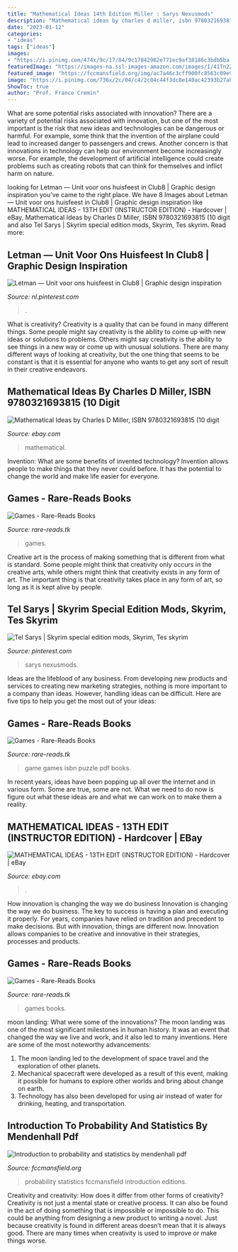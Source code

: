 ```yaml
---
title: "Mathematical Ideas 14th Edition Miller : Sarys Nexusmods"
description: "Mathematical ideas by charles d miller, isbn 9780321693815 (10 digit"
date: "2023-01-12"
categories:
- "ideas"
tags: ["ideas"]
images:
- "https://i.pinimg.com/474x/9c/17/84/9c17842982e771ec9af38186c3bdb5ba.jpg"
featuredImage: "https://images-na.ssl-images-amazon.com/images/I/41Tn22x9mjL._SX330_BO1,204,203,200_.jpg"
featured_image: "https://fccmansfield.org/img/ac7a46c3cff900fc8563c09e90893cba.jpg"
image: "https://i.pinimg.com/736x/2c/04/c4/2c04c44f3dc8e140ac42393b27abec71--poster-design-art-design.jpg"
ShowToc: true
author: "Prof. Franco Cremin"
---
```



What are some potential risks associated with innovation?
There are a variety of potential risks associated with innovation, but one of the most important is the risk that new ideas and technologies can be dangerous or harmful. For example, some think that the invention of the airplane could lead to increased danger to passengers and crews. Another concern is that innovations in technology can help our environment become increasingly worse. For example, the development of artificial intelligence could create problems such as creating robots that can think for themselves and inflict harm on nature.

	

		
looking for Letman — Unit voor ons huisfeest in Club8 | Graphic design inspiration you've came to the right place. We have 8 Images about Letman — Unit voor ons huisfeest in Club8 | Graphic design inspiration like MATHEMATICAL IDEAS - 13TH EDIT (INSTRUCTOR EDITION) - Hardcover | eBay, Mathematical Ideas by Charles D Miller, ISBN 9780321693815 (10 digit and also Tel Sarys | Skyrim special edition mods, Skyrim, Tes skyrim. Read more:
		
    
## Letman — Unit Voor Ons Huisfeest In Club8 | Graphic Design Inspiration

<img loading=lazy src="https://i.pinimg.com/736x/2c/04/c4/2c04c44f3dc8e140ac42393b27abec71--poster-design-art-design.jpg" onerror="this.onerror=null;this.src='https://tse2.mm.bing.net/th?id=OIP.SA7U8wKuct-XbPduvr6eKwDaEs&amp;pid=15.1';" alt="Letman — Unit voor ons huisfeest in Club8 | Graphic design inspiration">

_Source: nl.pinterest.com_

>. 

	

What is creativity?
Creativity is a quality that can be found in many different things. Some people might say creativity is the ability to come up with new ideas or solutions to problems. Others might say creativity is the ability to see things in a new way or come up with unusual solutions. There are many different ways of looking at creativity, but the one thing that seems to be constant is that it is essential for anyone who wants to get any sort of result in their creative endeavors.

    
## Mathematical Ideas By Charles D Miller, ISBN 9780321693815 (10 Digit

<img loading=lazy src="https://i.ebayimg.com/images/g/cUQAAOSww5tfNuSR/s-l300.jpg" onerror="this.onerror=null;this.src='https://tse4.mm.bing.net/th?id=OIP.cWLq_Q4Cuxyx2omepffCigAAAA&amp;pid=15.1';" alt="Mathematical Ideas by Charles D Miller, ISBN 9780321693815 (10 digit">

_Source: ebay.com_

>mathematical. 

	

Invention: What are some benefits of invented technology?
Invention allows people to make things that they never could before. It has the potential to change the world and make life easier for everyone.

    
## Games - Rare-Reads Books

<img loading=lazy src="https://images-na.ssl-images-amazon.com/images/I/41Tn22x9mjL._SX330_BO1,204,203,200_.jpg" onerror="this.onerror=null;this.src='https://tse1.mm.bing.net/th?id=OIP.ZOXBdKuTEfkW9WtWY74RmAAAAA&amp;pid=15.1';" alt="Games - Rare-Reads Books">

_Source: rare-reads.tk_

>games. 

	

Creative art is the process of making something that is different from what is standard. Some people might think that creativity only occurs in the creative arts, while others might think that creativity exists in any form of art. The important thing is that creativity takes place in any form of art, so long as it is kept alive by people.

    
## Tel Sarys | Skyrim Special Edition Mods, Skyrim, Tes Skyrim

<img loading=lazy src="https://i.pinimg.com/474x/9c/17/84/9c17842982e771ec9af38186c3bdb5ba.jpg" onerror="this.onerror=null;this.src='https://tse4.mm.bing.net/th?id=OIP.S0pVTgUJzzhh-CDUzbpPqgAAAA&amp;pid=15.1';" alt="Tel Sarys | Skyrim special edition mods, Skyrim, Tes skyrim">

_Source: pinterest.com_

>sarys nexusmods. 

	

Ideas are the lifeblood of any business. From developing new products and services to creating new marketing strategies, nothing is more important to a company than ideas. However, handling ideas can be difficult. Here are five tips to help you get the most out of your ideas:

    
## Games - Rare-Reads Books

<img loading=lazy src="https://images-na.ssl-images-amazon.com/images/I/51%2BTSjJAn3L._SX396_BO1,204,203,200_.jpg" onerror="this.onerror=null;this.src='https://tse3.mm.bing.net/th?id=OIP.YoPzYN2EJuxHJJKvfAzSXQAAAA&amp;pid=15.1';" alt="Games - Rare-Reads Books">

_Source: rare-reads.tk_

>game games isbn puzzle pdf books. 

	

In recent years, ideas have been popping up all over the internet and in various form. Some are true, some are not. What we need to do now is figure out what these ideas are and what we can work on to make them a reality.

    
## MATHEMATICAL IDEAS - 13TH EDIT (INSTRUCTOR EDITION) - Hardcover | EBay

<img loading=lazy src="https://i.ebayimg.com/images/g/~QoAAOSwwN9jK0KC/s-l400.jpg" onerror="this.onerror=null;this.src='https://tse4.mm.bing.net/th?id=OIP.JUXIOIduCwffCCxjZQKYOQEwGQ&amp;pid=15.1';" alt="MATHEMATICAL IDEAS - 13TH EDIT (INSTRUCTOR EDITION) - Hardcover | eBay">

_Source: ebay.com_

>. 

	

How innovation is changing the way we do business
Innovation is changing the way we do business. The key to success is having a plan and executing it properly. For years, companies have relied on tradition and precedent to make decisions. But with innovation, things are different now. Innovation allows companies to be creative and innovative in their strategies, processes and products.

    
## Games - Rare-Reads Books

<img loading=lazy src="https://images-na.ssl-images-amazon.com/images/I/513o9caa%2BeL._SX383_BO1,204,203,200_.jpg" onerror="this.onerror=null;this.src='https://tse2.mm.bing.net/th?id=OIP.C9XwgQbJDGjon2401l-I3QAAAA&amp;pid=15.1';" alt="Games - Rare-Reads Books">

_Source: rare-reads.tk_

>games books. 

	

moon landing: What were some of the innovations?
The moon landing was one of the most significant milestones in human history. It was an event that changed the way we live and work, and it also led to many inventions. Here are some of the most noteworthy advancements: 
1) The moon landing led to the development of space travel and the exploration of other planets. 
2) Mechanical spacecraft were developed as a result of this event, making it possible for humans to explore other worlds and bring about change on earth. 
3) Technology has also been developed for using air instead of water for drinking, heating, and transportation.

    
## Introduction To Probability And Statistics By Mendenhall Pdf

<img loading=lazy src="https://fccmansfield.org/img/ac7a46c3cff900fc8563c09e90893cba.jpg" onerror="this.onerror=null;this.src='https://tse3.mm.bing.net/th?id=OIP.UBSXNwTj1oAE0_iQpP_xpQAAAA&amp;pid=15.1';" alt="Introduction to probability and statistics by mendenhall pdf">

_Source: fccmansfield.org_

>probability statistics fccmansfield introduction editions. 

	

Creativity and creativity: How does it differ from other forms of creativity?
Creativity is not just a mental state or creative process. It can also be found in the act of doing something that is impossible or impossible to do. This could be anything from designing a new product to writing a novel. Just because creativity is found in different areas doesn’t mean that it is always good. There are many times when creativity is used to improve or make things worse.


